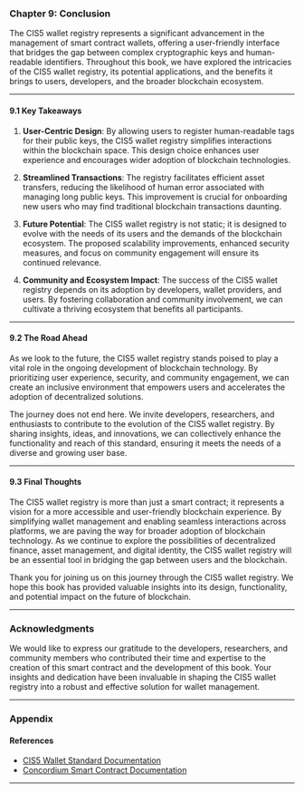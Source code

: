 ### Chapter 9: **Conclusion**

The CIS5 wallet registry represents a significant advancement in the management of smart contract wallets, offering a user-friendly interface that bridges the gap between complex cryptographic keys and human-readable identifiers. Throughout this book, we have explored the intricacies of the CIS5 wallet registry, its potential applications, and the benefits it brings to users, developers, and the broader blockchain ecosystem.

---

#### 9.1 Key Takeaways

1. **User-Centric Design**: By allowing users to register human-readable tags for their public keys, the CIS5 wallet registry simplifies interactions within the blockchain space. This design choice enhances user experience and encourages wider adoption of blockchain technologies.

2. **Streamlined Transactions**: The registry facilitates efficient asset transfers, reducing the likelihood of human error associated with managing long public keys. This improvement is crucial for onboarding new users who may find traditional blockchain transactions daunting.


3. **Future Potential**: The CIS5 wallet registry is not static; it is designed to evolve with the needs of its users and the demands of the blockchain ecosystem. The proposed scalability improvements, enhanced security measures, and focus on community engagement will ensure its continued relevance.

4. **Community and Ecosystem Impact**: The success of the CIS5 wallet registry depends on its adoption by developers, wallet providers, and users. By fostering collaboration and community involvement, we can cultivate a thriving ecosystem that benefits all participants.

---

#### 9.2 The Road Ahead

As we look to the future, the CIS5 wallet registry stands poised to play a vital role in the ongoing development of blockchain technology. By prioritizing user experience, security, and community engagement, we can create an inclusive environment that empowers users and accelerates the adoption of decentralized solutions.

The journey does not end here. We invite developers, researchers, and enthusiasts to contribute to the evolution of the CIS5 wallet registry. By sharing insights, ideas, and innovations, we can collectively enhance the functionality and reach of this standard, ensuring it meets the needs of a diverse and growing user base.

---

#### 9.3 Final Thoughts

The CIS5 wallet registry is more than just a smart contract; it represents a vision for a more accessible and user-friendly blockchain experience. By simplifying wallet management and enabling seamless interactions across platforms, we are paving the way for broader adoption of blockchain technology. As we continue to explore the possibilities of decentralized finance, asset management, and digital identity, the CIS5 wallet registry will be an essential tool in bridging the gap between users and the blockchain.

Thank you for joining us on this journey through the CIS5 wallet registry. We hope this book has provided valuable insights into its design, functionality, and potential impact on the future of blockchain.

---

### Acknowledgments

We would like to express our gratitude to the developers, researchers, and community members who contributed their time and expertise to the creation of this smart contract and the development of this book. Your insights and dedication have been invaluable in shaping the CIS5 wallet registry into a robust and effective solution for wallet management.

---

### Appendix

#### References

- [CIS5 Wallet Standard Documentation](http://proposals.concordium.software/CIS/cis-5.html) 
- [Concordium Smart Contract Documentation](https://developer.concordium.software/en/mainnet/smart-contracts/guides/build-schema.html)

---
